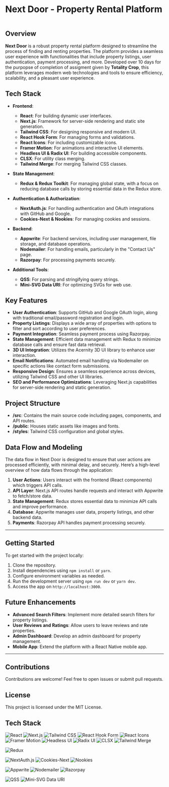 # Next Door - Property Rental Platform


<img src="" />

## Overview

**Next Door** is a robust property rental platform designed to streamline the process of finding and renting properties. The platform provides a seamless user experience with functionalities that include property listings, user authentication, payment processing, and more. Developed over 10 days for the purpopse of completion of assigment given by **Totality Crop**, this platform leverages modern web technologies and tools to ensure efficiency, scalability, and a pleasant user experience.

## Tech Stack

- **Frontend**:
  - **React**: For building dynamic user interfaces.
  - **Next.js**: Framework for server-side rendering and static site generation.
  - **Tailwind CSS**: For designing responsive and modern UI.
  - **React Hook Form**: For managing forms and validations.
  - **React Icons**: For including customizable icons.
  - **Framer Motion**: For animations and interactive UI elements.
  - **Headless UI & Radix UI**: For building accessible components.
  - **CLSX**: For utility class merging.
  - **Tailwind Merge**: For merging Tailwind CSS classes.

- **State Management**:
  - **Redux & Redux Toolkit**: For managing global state, with a focus on reducing database calls by storing essential data in the Redux store.

- **Authentication & Authorization**:
  - **NextAuth.js**: For handling authentication and OAuth integrations with GitHub and Google.
  - **Cookies-Next & Nookies**: For managing cookies and sessions.

- **Backend**:
  - **Appwrite**: For backend services, including user management, file storage, and database operations.
  - **Nodemailer**: For handling emails, particularly in the "Contact Us" page.
  - **Razorpay**: For processing payments securely.

- **Additional Tools**:
  - **QSS**: For parsing and stringifying query strings.
  - **Mini-SVG Data URI**: For optimizing SVGs for web use.

## Key Features

- **User Authentication**: Supports GitHub and Google OAuth login, along with traditional email/password registration and login.
- **Property Listings**: Displays a wide array of properties with options to filter and sort according to user preferences.
- **Payment Integration**: Seamless payment process using Razorpay.
- **State Management**: Efficient data management with Redux to minimize database calls and ensure fast data retrieval.
- **3D UI Integration**: Utilizes the Acernity 3D UI library to enhance user interaction.
- **Email Notifications**: Automated email handling via Nodemailer on specific actions like contact form submissions.
- **Responsive Design**: Ensures a seamless experience across devices, utilizing Tailwind CSS and other UI libraries.
- **SEO and Performance Optimizations**: Leveraging Next.js capabilities for server-side rendering and static generation.

## Project Structure

- **/src**: Contains the main source code including pages, components, and API routes.
- **/public**: Houses static assets like images and fonts.
- **/styles**: Tailwind CSS configuration and global styles.

## Data Flow and Modeling

The data flow in Next Door is designed to ensure that user actions are processed efficiently, with minimal delay, and securely. Here’s a high-level overview of how data flows through the application:

1. **User Actions**: Users interact with the frontend (React components) which triggers API calls.
2. **API Layer**: Next.js API routes handle requests and interact with Appwrite to fetch/store data.
3. **State Management**: Redux stores essential data to minimize API calls and improve performance.
4. **Database**: Appwrite manages user data, property listings, and other backend data.
5. **Payments**: Razorpay API handles payment processing securely.

---

## Getting Started

To get started with the project locally:

1. Clone the repository.
2. Install dependencies using `npm install` or `yarn`.
3. Configure environment variables as needed.
4. Run the development server using `npm run dev` or `yarn dev`.
5. Access the app on `http://localhost:3000`.

## Future Enhancements

- **Advanced Search Filters**: Implement more detailed search filters for property listings.
- **User Reviews and Ratings**: Allow users to leave reviews and rate properties.
- **Admin Dashboard**: Develop an admin dashboard for property management.
- **Mobile App**: Extend the platform with a React Native mobile app.

---

## Contributions

Contributions are welcome! Feel free to open issues or submit pull requests.

## License

This project is licensed under the MIT License.



## Tech Stack 
![React](https://img.shields.io/badge/React-20232A?style=for-the-badge&logo=react&logoColor=61DAFB)
![Next.js](https://img.shields.io/badge/Next.js-000000?style=for-the-badge&logo=nextdotjs&logoColor=white)
![Tailwind CSS](https://img.shields.io/badge/Tailwind_CSS-38B2AC?style=for-the-badge&logo=tailwind-css&logoColor=white)
 ![React Hook Form](https://img.shields.io/badge/React--Hook--Form-EC5990?style=for-the-badge&logo=reacthookform&logoColor=white)
![React Icons](https://img.shields.io/badge/React--Icons-61DAFB?style=for-the-badge&logo=react&logoColor=white)
 ![Framer Motion](https://img.shields.io/badge/Framer--Motion-0055FF?style=for-the-badge&logo=framer&logoColor=white)
 ![Headless UI](https://img.shields.io/badge/Headless_UI-38B2AC?style=for-the-badge&logo=tailwind-css&logoColor=white)
 ![Radix UI](https://img.shields.io/badge/Radix--UI-20232A?style=for-the-badge&logo=react&logoColor=white)
 ![CLSX](https://img.shields.io/badge/CLSX-61DAFB?style=for-the-badge&logo=react&logoColor=white)
 ![Tailwind Merge](https://img.shields.io/badge/Tailwind--Merge-38B2AC?style=for-the-badge&logo=tailwind-css&logoColor=white)

 ![Redux](https://img.shields.io/badge/Redux-764ABC?style=for-the-badge&logo=redux&logoColor=white)

 ![NextAuth.js](https://img.shields.io/badge/NextAuth.js-000000?style=for-the-badge&logo=nextdotjs&logoColor=white)
 ![Cookies-Next](https://img.shields.io/badge/Cookies--Next-000000?style=for-the-badge&logo=nextdotjs&logoColor=white) ![Nookies](https://img.shields.io/badge/Nookies-000000?style=for-the-badge&logo=nextdotjs&logoColor=white)


 ![Appwrite](https://img.shields.io/badge/Appwrite-F02E65?style=for-the-badge&logo=appwrite&logoColor=white)
 ![Nodemailer](https://img.shields.io/badge/Nodemailer-0D3F77?style=for-the-badge&logo=nodemailer&logoColor=white)
 ![Razorpay](https://img.shields.io/badge/Razorpay-2B3DB4?style=for-the-badge&logo=razorpay&logoColor=white)


 ![QSS](https://img.shields.io/badge/QSS-20232A?style=for-the-badge&logo=react&logoColor=white)
 ![Mini-SVG Data URI](https://img.shields.io/badge/Mini--SVG--Data--URI-20232A?style=for-the-badge&logo=react&logoColor=white)
